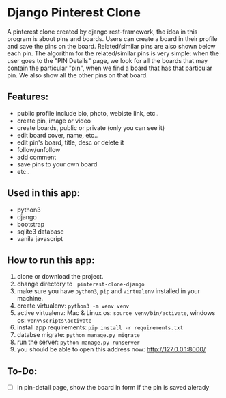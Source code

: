 # Django Pinterest Clone
A pinterest clone created by django rest-framework, the idea in this program is about pins and boards. Users can create a board in their profile and save the pins on the board. Related/similar pins are also shown below each pin. The algorithm for the related/similar pins is very simple: when the user goes to the "PIN Details" page, we look for all the boards that may contain the particular "pin", when we find a board that has that particular pin. We also show all the other pins on that board.

## Features:
- public profile include bio, photo, webiste link, etc..
- create pin, image or video
- create boards, public or private (only you can see it)
- edit board cover, name, etc..
- edit pin's board, title, desc or delete it
- follow/unfollow
- add comment
- save pins to your own board
- etc..

## Used in this app:
- python3
- django 
- bootstrap
- sqlite3 database
- vanila javascript

## How to run this app:
1. clone or download the project.
2. change directory to ``` pinterest-clone-django```
3. make sure you have ``python3``, ```pip``` and ```virtualenv``` installed in your machine.
4. create virtualenv: ```python3 -m venv venv```
5. active virtualenv: Mac & Linux os: ```source venv/bin/activate```, windows os: ```venv\scripts\activate```
6. install app requirements: ```pip install -r requirements.txt```
7. databse migrate: ```python manage.py migrate```
8. run the server: ```python manage.py runserver```
9. you should be able to open this address now: http://127.0.0.1:8000/

## To-Do:
- [ ] in pin-detail page, show the board in form if the pin is saved alerady
